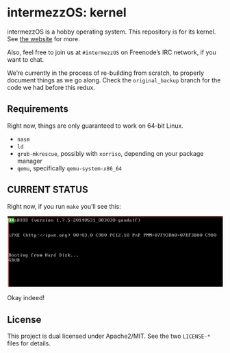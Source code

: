 # intermezzOS: kernel

intermezzOS is a hobby operating system. This repository is for its kernel.
See [the website](http://intermezzos.github.io/) for more.

Also, feel free to join us at `#intermezzOS` on Freenode’s IRC network, if you
want to chat.

We’re currently in the process of re-building from scratch, to properly
document things as we go along. Check the `original_backup` branch for the code
we had before this redux.

## Requirements

Right now, things are only guaranteed to work on 64-bit Linux.

* `nasm`
* `ld`
* `grub-mkrescue`, possibly with `xorriso`, depending on your package manager
* `qemu`, specifically `qemu-system-x86_64`

## CURRENT STATUS

Right now, if you run `make` you’ll
see this:

![screenshot](screenshot.png)

Okay indeed!

## License

This project is dual licensed under Apache2/MIT. See the two `LICENSE-*` files
for details.
